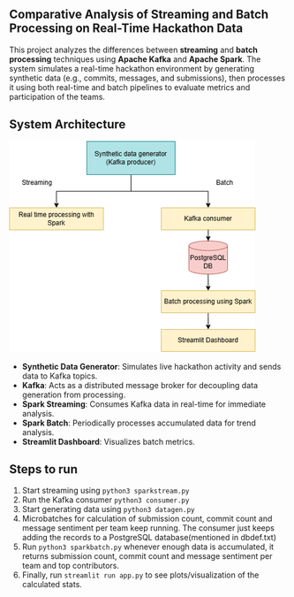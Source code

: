 ## Comparative Analysis of Streaming and Batch Processing on Real-Time Hackathon Data
This project analyzes the differences between **streaming** and **batch processing** techniques using **Apache Kafka** and **Apache Spark**. The system simulates a real-time hackathon environment by generating synthetic data (e.g., commits, messages, and submissions), then processes it using both real-time and batch pipelines to evaluate metrics and participation of the teams.

## System Architecture
![alt text](<dbt.drawio (2).png>)
- **Synthetic Data Generator**: Simulates live hackathon activity and sends data to Kafka topics.
- **Kafka**: Acts as a distributed message broker for decoupling data generation from processing.
- **Spark Streaming**: Consumes Kafka data in real-time for immediate analysis.
- **Spark Batch**: Periodically processes accumulated data for trend analysis.
- **Streamlit Dashboard**: Visualizes batch metrics.

## Steps to run
1. Start streaming using ```python3 sparkstream.py```
2. Run the Kafka consumer ```python3 consumer.py```
3. Start generating data using ```python3 datagen.py```
4. Microbatches for calculation of submission count, commit count and message sentiment per team keep running. The consumer just keeps adding the records to a PostgreSQL database(mentioned in dbdef.txt)
5. Run ```python3 sparkbatch.py``` whenever enough data is accumulated, it returns submission count, commit count and message sentiment per team and top contributors. 
6. Finally, run ```streamlit run app.py``` to see plots/visualization of the calculated stats. 